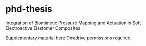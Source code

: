 # phd-thesis

Integration of Biomimetic Pressure Mapping and Actuation in Soft Electroactive Elastomer Composites

[Supplementary material here](https://ucliveac-my.sharepoint.com/:f:/g/personal/rel80_uclive_ac_nz/EgrKB94acclNgwnhA_P5OxYBrJEHH-J1wgT19c2mMwv-7A?e=3jJdrD) Onedrive permissions required.
